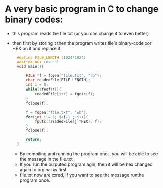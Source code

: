 # A very basic program in C to change binary codes:
- this program reads the file.txt (or you can change it to even better)
- then first by storing it then the program writes file's binary-code xor HEX on it
  and replace it.

  ```c
    #define FILE_LENGTH (1024*1024)
    #define HEX (0x313)
    void main(){

        FILE *f = fopen("file.txt", "rb");
        char readedFile[FILE_LENGTH];
        int i = 0; 
        while(!feof(f)){
            readedFile[i++] = fgetc(f);
        }
        fclose(f);

        f = fopen("file.txt", "wb");
        for(int j = 0; j<i-1 ; j++){
            fputc((readedFile[j]^HEX), f);
        }
        fclose(f);

        return;
    }
  ```

  - By compiling and running the program once, you will be able to see the message in the file.txt
  - If you run the outputed program agin, then it will be hex changed again to orginal as first.
  - file.txt now are xored, if you want to see the message runthe program once.    

